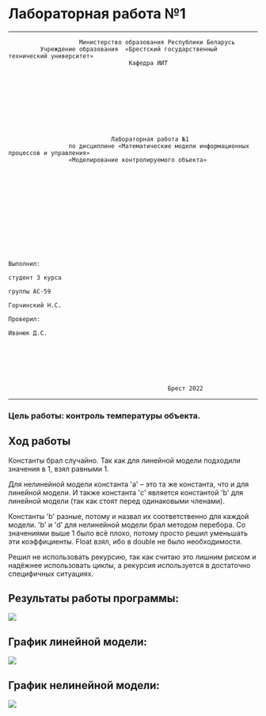 # Лабораторная работа №1 #
---
                        Министерство образования Республики Беларусь
             Учреждение образования  «Брестский государственный технический университет»
                                      Кафедра ИИТ
                                      
                                      
                                      
                                      
                                      
                                      
                                      
                                      
                                      
                                      
                                 Лабораторная работа №1
                     по дисциплине «Математические модели информационных процессов и управления»
                     «Моделирование контролируемого объекта»

                                      
                                      
                                      
                                      
                                      
                                      
                                      
                                      
                                      
                                      
                                      
                                      
                                                                                                       Выполнил: 
                                                                                                       студент 3 курса
                                                                                                       группы АС-59
                                                                                                       Горчинский Н.С.
                                                                                                       Проверил: 
                                                                                                       Иванюк Д.С.
                                                                                                       
                                                                                                       
                                                                                                       
                                                                                                       
                                                                                                       
                                                                                                       
                                                                                                       
                                                 Брест 2022                                                      
                                                                                
---
### Цель работы: контроль температуры объекта. ###
## Ход работы ##


Константы брал случайно. Так как для линейной модели подходили значения в 1, взял равными 1.

Для нелинейной модели константа 'а' – это та же константа, что и для линейной модели.
И также константа 'c' является константой 'b' для линейной модели (так как стоят перед одинаковыми членами).

Константы 'b' разные, потому и назвал их соответственно для каждой модели.
'b' и 'd' для нелинейной модели брал методом перебора. Со значениями выше 1 было всё плохо, потому просто решил уменьшать эти коэффициенты.
Float взял, ибо в double не было необходимости.

Решил не использовать рекурсию, так как считаю это лишним риском и надёжнее использовать циклы, а рекурсия используется в достаточно специфичных ситуациях.

## Результаты работы программы: ##
![](https://github.com/Pandem1r/MMIPU-2022/blob/main/trunk/as0005907/images/Results_lab1.png)
## График линейной модели: ##
![](https://github.com/Pandem1r/MMIPU-2022/blob/main/trunk/as0005907/images/Linear_Lab1.png)
## График нелинейной модели: ##
![](https://github.com/Pandem1r/MMIPU-2022/blob/main/trunk/as0005907/images/Nonlinear_Lab1.png)
